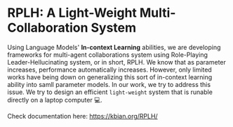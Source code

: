 # RPLH: A Light-Weight Multi-Collaboration System
Using Language Models' **In-context Learning** abilities, we are developing frameworks for multi-agent collaborations system using Role-Playing Leader-Hellucinating system, or in short, RPLH. We know that as parameter increases, performance automatically increases. However, only limited works have being down on generalizing this sort of in-context learning ability into samll parameter models. In our work, we try to address this issue. We try to design an efficient `light-weight` system that is runable directly on a laptop computer 💻.

Check documentation here: https://kbian.org/RPLH/